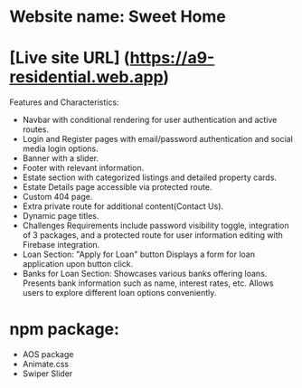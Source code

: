 # Website name: Sweet Home

# [Live site URL] (https://a9-residential.web.app)

Features and Characteristics: 

+ Navbar with conditional rendering for user authentication and active routes.
+ Login and Register pages with email/password authentication and social media login    options.
+ Banner with a slider.
+ Footer with relevant information.
+ Estate section with categorized listings and detailed property cards.
+ Estate Details page accessible via protected route.
+ Custom 404 page.
+ Extra private route for additional content(Contact Us).
+ Dynamic page titles.
+ Challenges Requirements include password visibility toggle, integration of 3 packages, and a protected route for user information editing with Firebase integration.
+ Loan Section:
  "Apply for Loan" button 
  Displays a form for loan application upon button click.
+ Banks for Loan Section:
  Showcases various banks offering loans.
  Presents bank information such as name, interest rates, etc.
  Allows users to explore different loan options conveniently.

# npm package:
+ AOS package
+ Animate.css
+ Swiper Slider

